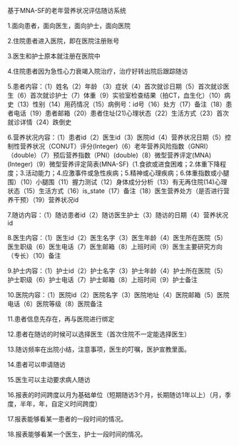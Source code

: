 基于MNA-SF的老年营养状况评估随访系统

1.面向患者，面向医生，面向护士，面向医院

2.住院患者进入医院，即在医院注册账号

3.医生和护士原本就注册在医院中

4.住院患者因为急性心力衰竭入院治疗，治疗好转出院后跟踪随访

5.患者内容：（1）姓名（2）年龄 （3）症状（4）首次就诊日期（5）首次就诊医生（6）首次就诊护士（7）体重（9）实验室检查结果（拍CT，血生化）（10）病史（13）性别（14）用药情况（15）病例号：id号（16）处方（17）备注（18）患者电话（19）患者邮箱（20）患者住址(21)心理状态（22）生活方式（23）首次就诊详情（24）跌倒史

6.营养状况内容：（1）患者id（2）医生id（3）医院id（4）营养状况日期（5）控制性营养状况（CONUT）评分(Integer)（6）老年营养风险指数（GNRI）（double）（7）预后营养指数（PNI）(double)（8）微型营养评定(MNA)(Integer)（9）微型营养评定简表(MNA-SF)（1.食欲或进食困难；2.体重下降程度；3.活动能力；4.应激事件或急性疾病；5.精神或心理疾病；6.体重指数或小腿围）（10）小腿围（11）握力测试（12）身体成分分析（13）有无再住院(14)心理状态（15）生活方式（16）is_state（17）备注（18）医生营养处方（是否进行营养干预）（19）营养状况id

7.随访内容：（1）随访患者id（2）随访医生护士（3）随访的日期（4）营养状况id

8.医生内容：（1）医生id（2）医生名字（3）医生年龄（4）医生所在医院（5）医生职级（6）医生电话（7）医生邮箱（8）上班时间（9）医生主要研究方向（专长）（10）备注

9.护士内容：（1）护士id（2）护士名字（3）护士年龄（4）护士所在医院（5）护士职级（6）护士电话（7）护士邮箱（8）上班时间（9）护士备注

10.医院内容：（1）医院id（2）医院名字（3）医院地址（4）医院邮箱（5）医院电话（6）医院等级（8）医院备注

11.患者信息先存在，再与医院进行绑定

12.患者在随访的时候可以选择医生（首次住院不一定能选择医生）

13.随访频率在出院小结，注意事项，医生的叮嘱，医护宣教里面。

14.患者可以申请随访

15.医生可以主动要求病人随访

16.报表的时间跨度以月为基础单位（短期随访3个月，长期随访1年以上）（月，季度，半年，年，自定义时间跨度）

17.报表能够看某一患者的一段时间的情况。

18.报表能够看某一个医生，护士一段时间的情况。